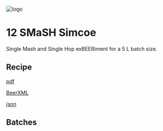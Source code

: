 ![logo](./12_SMaSH_Simco.jpeg)

# 12 SMaSH Simcoe

Single Mash and Single Hop exBEERiment for a 5 L batch size.

## Recipe

[pdf](./12_SMaSH_Simco.pdf)

[BeerXML](./12_SMaSH_Simco.xml)

[json](./12_SMaSH_Simco.json)

## Batches

